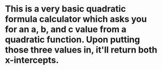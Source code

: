# This is a very basic quadratic formula calculator which asks you for an a, b, and c value from a quadratic function. Upon putting those three values in, it'll return both x-intercepts.

